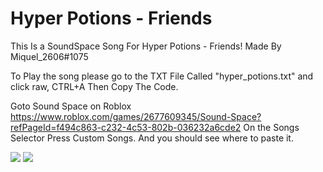 # Hyper Potions - Friends

This Is a SoundSpace Song For Hyper Potions - Friends!
Made By Miquel_2606#1075


To Play the song please go to the TXT File Called "hyper_potions.txt" 
and click raw, CTRL+A Then Copy The Code. 

Goto Sound Space on Roblox https://www.roblox.com/games/2677609345/Sound-Space?refPageId=f494c863-c232-4c53-802b-036232a6cde2
On the Songs Selector Press Custom Songs. And you should see where to paste it.

![](https://media.discordapp.net/attachments/756463260965929041/780364684452298752/Screenshot_199.png?width=796&height=547)
![](https://cdn.discordapp.com/attachments/756463260965929041/780364685178175508/Screenshot_200.png)


